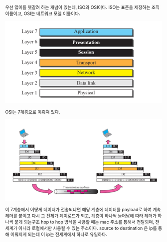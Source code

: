 
우선 많이들 헷갈려 하는 개념이 있는데, ISO와 OSI이다. ISO는 표준을 제정하는 조직 이름이고, OSI는 네트워크 모델 이름이다.

![](../images/Pasted%20image%2020251016175351.png)

OSI는 7계층으로 이뤄져 있다. 


![](../images/Pasted%20image%2020251016175506.png)

이 7계층에서 어떻게 데이터가 전송되냐면 해당 계층에 데이터를 payload로 하여 계속 헤더를 붙이고 다시 그 전체가 페이로드가 되고, 계층이 하나씩 늘어남에 따라 헤더가 하나씩 붙게 되는구조
hop to hop 방식을 사용할 때는 mac 주소를 통해서 전달되며, 전 세계가 아니라 로컬에서만 사용될 수 있는 주소이다. source to destination 은 ip를 통해 이뤄지게 되는데 이 ip는 전세계에서 하나로 유일하다.

